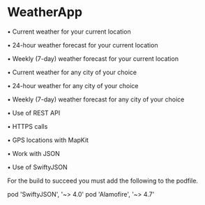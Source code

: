 # WeatherApp
• Current weather for your current location

• 24-hour weather forecast for your current location

• Weekly (7-day) weather forecast for your current location

• Current weather for any city of your choice

• 24-hour weather for any city of your choice

• Weekly (7-day) weather forecast for any city of your choice

• Use of REST API

• HTTPS calls

• GPS locations with MapKit

• Work with JSON

• Use of SwiftyJSON

For the build to succeed you must add the following to the podfile.

pod 'SwiftyJSON', '~> 4.0'
pod 'Alamofire', '~> 4.7'


